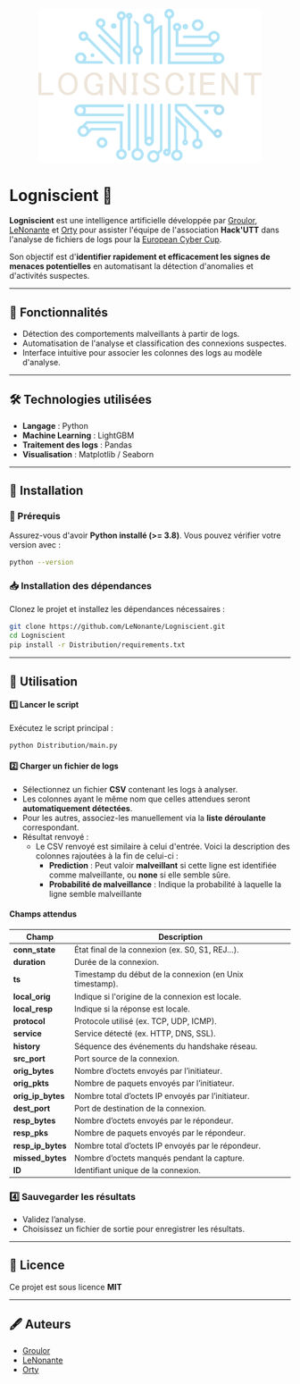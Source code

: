 <p align="center">
  <img src="Logo/LogoLogniscient.png" alt="Logniscient 🔎" width="400">
</p>

# Logniscient 🔎

**Logniscient** est une intelligence artificielle développée par [Groulor](https://github.com/Groulor), [LeNonante](https://github.com/LeNonante) et [Orty](https://github.com/orty-orty) pour assister l'équipe de l'association **Hack'UTT** dans l'analyse de fichiers de logs pour la [European Cyber Cup](https://european-cybercup.com/).

Son objectif est d'**identifier rapidement et efficacement les signes de menaces potentielles** en automatisant la détection d'anomalies et d'activités suspectes.

---

## 🚀 Fonctionnalités
- Détection des comportements malveillants à partir de logs.
- Automatisation de l'analyse et classification des connexions suspectes.
- Interface intuitive pour associer les colonnes des logs au modèle d'analyse.

---

## 🛠️ Technologies utilisées
- **Langage** : Python
- **Machine Learning** : LightGBM
- **Traitement des logs** : Pandas
- **Visualisation** : Matplotlib / Seaborn

---

## 📂 Installation

### 📌 Prérequis
Assurez-vous d'avoir **Python installé (>= 3.8)**. Vous pouvez vérifier votre version avec :
```sh
python --version
```

### 📥 Installation des dépendances
Clonez le projet et installez les dépendances nécessaires :
```sh
git clone https://github.com/LeNonante/Logniscient.git
cd Logniscient
pip install -r Distribution/requirements.txt
```

---

## 📖 Utilisation

#### 1️⃣ Lancer le script
Exécutez le script principal :
```sh
python Distribution/main.py
```

#### 2️⃣ Charger un fichier de logs
- Sélectionnez un fichier **CSV** contenant les logs à analyser.
- Les colonnes ayant le même nom que celles attendues seront **automatiquement détectées**.
- Pour les autres, associez-les manuellement via la **liste déroulante** correspondant.
- Résultat renvoyé :
    - Le CSV renvoyé est similaire à celui d'entrée. Voici la description des colonnes rajoutées à la fin de celui-ci :
        - **Prediction** : Peut valoir **malveillant** si cette ligne est identifiée comme malveillante, ou **none** si elle semble sûre.
        - **Probabilité de malveillance** : Indique la probabilité à laquelle la ligne semble malveillante
   
#### Champs attendus
| Champ | Description |
|-------|------------|
| **conn_state** | État final de la connexion (ex. S0, S1, REJ…). |
| **duration** | Durée de la connexion. |
| **ts** | Timestamp du début de la connexion (en Unix timestamp). |
| **local_orig** | Indique si l'origine de la connexion est locale. |
| **local_resp** | Indique si la réponse est locale. |
| **protocol** | Protocole utilisé (ex. TCP, UDP, ICMP). |
| **service** | Service détecté (ex. HTTP, DNS, SSL). |
| **history** | Séquence des événements du handshake réseau. |
| **src_port** | Port source de la connexion. |
| **orig_bytes** | Nombre d’octets envoyés par l’initiateur. |
| **orig_pkts** | Nombre de paquets envoyés par l’initiateur. |
| **orig_ip_bytes** | Nombre total d’octets IP envoyés par l’initiateur. |
| **dest_port** | Port de destination de la connexion. |
| **resp_bytes** | Nombre d’octets envoyés par le répondeur. |
| **resp_pks** | Nombre de paquets envoyés par le répondeur. |
| **resp_ip_bytes** | Nombre total d’octets IP envoyés par le répondeur. |
| **missed_bytes** | Nombre d’octets manqués pendant la capture. |
| **ID** | Identifiant unique de la connexion. |

### 4️⃣ Sauvegarder les résultats
- Validez l’analyse.
- Choisissez un fichier de sortie pour enregistrer les résultats.

---

## 📜 Licence
Ce projet est sous licence **MIT**

---

## 🖋️ Auteurs
- [Groulor](https://github.com/Groulor)
- [LeNonante](https://github.com/LeNonante)
- [Orty](https://github.com/orty-orty)

